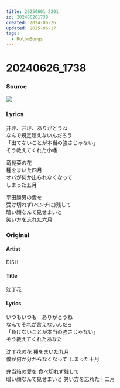 ```yaml
---
title: 20250601_2201
id: 202406261738
created: 2024-06-26
updated: 2025-06-17
tags:
  - RotomSongs
---
```

# 20240626_1738

### Source

![](https://x.com/Starlystrongest/status/1805883216621937090)

### Lyrics

井坪、井坪、ありがとうね  
なんで規定超えないんだろう  
「出てないことが本当の強さじゃない」  
そう教えてくれた小幡  

竜髭菜の花  
種をまいた四月  
オバが何か出られなくなって  
しまった五月  

平田勝男の愛を  
受け切れず(ベンチに)残して  
暗い顔なんて見せまいと  
笑い方を忘れた六月  

### Original

#### Artist

DISH

#### Title

沈丁花

#### Lyrics

いつもいつも　ありがとうね  
なんでそれが言えないんだろ  
「負けないことが本当の強さじゃない」  
そう教えてくれたあなた  
  
沈丁花の花
種をまいた九月  
僕が何か分からなくなって
しまった十月  

弁当箱の愛を
食べ切れず残して  
暗い顔なんて見せまいと
笑い方を忘れた十二月  

